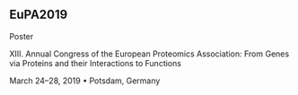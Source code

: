 ## EuPA2019

Poster 

XIII. Annual Congress of the European Proteomics Association: From Genes via Proteins and their Interactions to Functions 

March 24–28, 2019 • Potsdam, Germany
